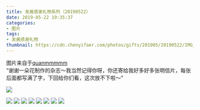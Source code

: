 ```yaml
---
title: 发酱感谢礼物系列（20190522）
date: 2019-05-22 19:35:37
categories:
- 图片
tags:
- 发酱感谢礼物
thumbnail: https://cdn.chenyifaer.com/photos/gifts/201905/20190522/IMG_6108.JPG
---
```


图片来自于<a href="https://weibo.com/p/1005051720171447" target="_blank">quanmmmmm</a><br/>“谢谢一朵花制作的杂志～我当然记得你呀，你还寄给我好多好多张明信片，每张后面都写满了字，下回给你们看，这次放不下啦～”

![](https://cdn.chenyifaer.com/photos/gifts/201905/20190522/IMG_6108.JPG)

<!--more-->

![](https://cdn.chenyifaer.com/photos/gifts/201905/20190522/IMG_6109.JPG)
![](https://cdn.chenyifaer.com/photos/gifts/201905/20190522/IMG_6110.JPG)
![](https://cdn.chenyifaer.com/photos/gifts/201905/20190522/IMG_6111.JPG)
![](https://cdn.chenyifaer.com/photos/gifts/201905/20190522/IMG_6112.JPG)
![](https://cdn.chenyifaer.com/photos/gifts/201905/20190522/IMG_6113.JPG)
![](https://cdn.chenyifaer.com/photos/gifts/201905/20190522/IMG_6114.JPG)
![](https://cdn.chenyifaer.com/photos/gifts/201905/20190522/IMG_6115.JPG)
![](https://cdn.chenyifaer.com/photos/gifts/201905/20190522/IMG_6116.JPG)
